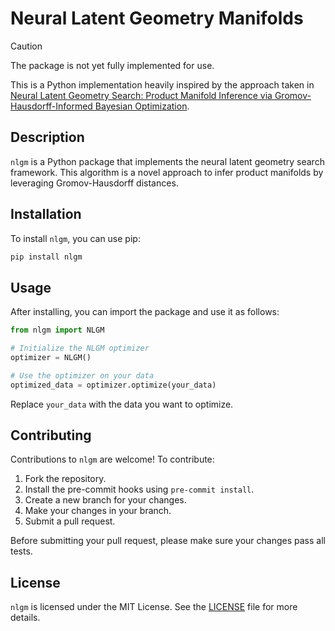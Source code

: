 # Neural Latent Geometry Manifolds

> [!CAUTION]
> The package is not yet fully implemented for use.

This is a Python implementation heavily inspired by the approach taken in [Neural Latent Geometry Search: Product Manifold Inference via Gromov-Hausdorff-Informed Bayesian Optimization](https://arxiv.org/pdf/2309.04810.pdf).

## Description

`nlgm` is a Python package that implements the neural latent geometry search framework. This algorithm is a novel approach to infer product manifolds by leveraging Gromov-Hausdorff distances.

## Installation

To install `nlgm`, you can use pip:

```bash
pip install nlgm
```

## Usage

After installing, you can import the package and use it as follows:

```python
from nlgm import NLGM

# Initialize the NLGM optimizer
optimizer = NLGM()

# Use the optimizer on your data
optimized_data = optimizer.optimize(your_data)
```

Replace `your_data` with the data you want to optimize.

## Contributing

Contributions to `nlgm` are welcome! To contribute:

1. Fork the repository.
2. Install the pre-commit hooks using `pre-commit install`.
3. Create a new branch for your changes.
4. Make your changes in your branch.
5. Submit a pull request.

Before submitting your pull request, please make sure your changes pass all tests.

## License

`nlgm` is licensed under the MIT License. See the [LICENSE](LICENSE) file for more details.
